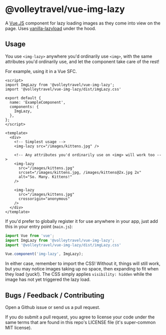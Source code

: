 # @volleytravel/vue-img-lazy

A [Vue.JS](https://vuejs.org) component for lazy loading images as they come into view on the page. Uses
[vanilla-lazyload](https://github.com/verlok/lazyload) under the hood.

## Usage

You use `<img-lazy>` anywhere you'd ordinarily use `<img>`, with the same attributes
you'd ordinarily use, and let the component take care of the rest!

For example, using it in a Vue SFC.

```vue
<script>
import ImgLazy from '@volleytravel/vue-img-lazy';
import '@volleytravel/vue-img-lazy/dist/imgLazy.css'

export default {
  name: 'ExampleComponent',
  components: {
    ImgLazy,
  },
};
</script>

<template>
  <div>
    <!-- Simplest usage -->
    <img-lazy src="/images/kittens.jpg" />
    
    <!-- Any attributes you'd ordinarily use on <img> will work too -->
    <img-lazy
      src="/images/kittens.jpg"
      srcset="/images/kittens.jpg, /images/kittens@2x.jpg 2x"
      alt="So. Many. Kittens!"
    />
    
    <img-lazy
      src="/images/kittens.jpg"
      crossorigin="anonymous"
    />
  </div>
</template>
```

If you'd prefer to globally register it for use anywhere in your app, just add this in your
entry point (`main.js`):

```js
import Vue from 'vue';
import ImgLazy from '@volleytravel/vue-img-lazy';
import '@volleytravel/vue-img-lazy/dist/imgLazy.css'

Vue.component('img-lazy', ImgLazy);
```

In either case, remember to import the CSS! Without it, things will still work, but you may notice images
taking up no space, then expanding to fit when they load (yuck!). The CSS simply applies `visibility: hidden`
while the image has not yet triggered the lazy load.

## Bugs / Feedback / Contributing
Open a Github issue or send us a pull request.

If you do submit a pull request, you agree to license your code under the same terms
that are found in this repo's LICENSE file (it's super-common MIT license).

